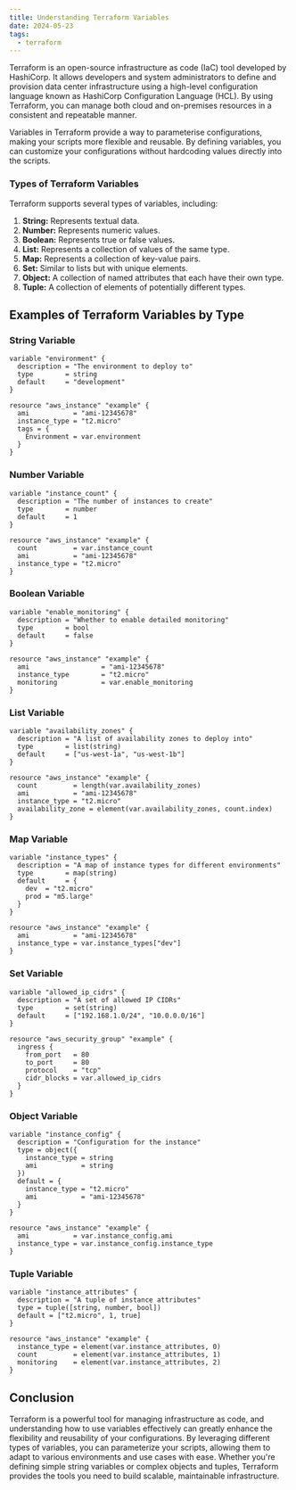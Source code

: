 ```yaml
---
title: Understanding Terraform Variables
date: 2024-05-23
tags:
  - terraform
---
```

Terraform is an open-source infrastructure as code (IaC) tool developed by HashiCorp. It allows developers and system administrators to define and provision data center infrastructure using a high-level configuration language known as HashiCorp Configuration Language (HCL). By using Terraform, you can manage both cloud and on-premises resources in a consistent and repeatable manner.

Variables in Terraform provide a way to parameterise configurations, making your scripts more flexible and reusable. By defining variables, you can customize your configurations without hardcoding values directly into the scripts.

### Types of Terraform Variables

Terraform supports several types of variables, including:

1. **String:** Represents textual data.
2. **Number:** Represents numeric values.
3. **Boolean:** Represents true or false values.
4. **List:** Represents a collection of values of the same type.
5. **Map:** Represents a collection of key-value pairs.
6. **Set:** Similar to lists but with unique elements.
7. **Object:** A collection of named attributes that each have their own type.
8. **Tuple:** A collection of elements of potentially different types.

## Examples of Terraform Variables by Type

### String Variable

```hcl
variable "environment" {
  description = "The environment to deploy to"
  type        = string
  default     = "development"
}

resource "aws_instance" "example" {
  ami           = "ami-12345678"
  instance_type = "t2.micro"
  tags = {
    Environment = var.environment
  }
}
```

### Number Variable

```hcl
variable "instance_count" {
  description = "The number of instances to create"
  type        = number
  default     = 1
}

resource "aws_instance" "example" {
  count         = var.instance_count
  ami           = "ami-12345678"
  instance_type = "t2.micro"
}
```

### Boolean Variable

```hcl
variable "enable_monitoring" {
  description = "Whether to enable detailed monitoring"
  type        = bool
  default     = false
}

resource "aws_instance" "example" {
  ami                  = "ami-12345678"
  instance_type        = "t2.micro"
  monitoring           = var.enable_monitoring
}
```

### List Variable

```hcl
variable "availability_zones" {
  description = "A list of availability zones to deploy into"
  type        = list(string)
  default     = ["us-west-1a", "us-west-1b"]
}

resource "aws_instance" "example" {
  count         = length(var.availability_zones)
  ami           = "ami-12345678"
  instance_type = "t2.micro"
  availability_zone = element(var.availability_zones, count.index)
}
```

### Map Variable

```hcl
variable "instance_types" {
  description = "A map of instance types for different environments"
  type        = map(string)
  default     = {
    dev  = "t2.micro"
    prod = "m5.large"
  }
}

resource "aws_instance" "example" {
  ami           = "ami-12345678"
  instance_type = var.instance_types["dev"]
}
```

### Set Variable

```hcl
variable "allowed_ip_cidrs" {
  description = "A set of allowed IP CIDRs"
  type        = set(string)
  default     = ["192.168.1.0/24", "10.0.0.0/16"]
}

resource "aws_security_group" "example" {
  ingress {
    from_port   = 80
    to_port     = 80
    protocol    = "tcp"
    cidr_blocks = var.allowed_ip_cidrs
  }
}
```

### Object Variable

```hcl
variable "instance_config" {
  description = "Configuration for the instance"
  type = object({
    instance_type = string
    ami           = string
  })
  default = {
    instance_type = "t2.micro"
    ami           = "ami-12345678"
  }
}

resource "aws_instance" "example" {
  ami           = var.instance_config.ami
  instance_type = var.instance_config.instance_type
}
```

### Tuple Variable

```hcl
variable "instance_attributes" {
  description = "A tuple of instance attributes"
  type = tuple([string, number, bool])
  default = ["t2.micro", 1, true]
}

resource "aws_instance" "example" {
  instance_type = element(var.instance_attributes, 0)
  count         = element(var.instance_attributes, 1)
  monitoring    = element(var.instance_attributes, 2)
}
```

## Conclusion

Terraform is a powerful tool for managing infrastructure as code, and understanding how to use variables effectively can greatly enhance the flexibility and reusability of your configurations. By leveraging different types of variables, you can parameterize your scripts, allowing them to adapt to various environments and use cases with ease. Whether you're defining simple string variables or complex objects and tuples, Terraform provides the tools you need to build scalable, maintainable infrastructure.